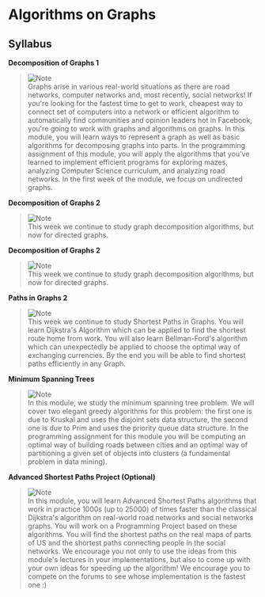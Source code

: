 # Algorithms on Graphs
## Syllabus
**Decomposition of Graphs 1**
> <picture>
>   <source media="(prefers-color-scheme: light)" srcset="https://raw.githubusercontent.com/Mqxx/GitHub-Markdown/main/blockquotes/badge/light-theme/note.svg">
>   <img alt="Note" src="https://raw.githubusercontent.com/Mqxx/GitHub-Markdown/main/blockquotes/badge/dark-theme/note.svg">
> </picture><br>
> Graphs arise in various real-world situations as there are road networks, computer networks and, most recently, social networks! If you're looking for the fastest time to get to work, cheapest way to connect set of computers into a network or efficient algorithm to automatically find communities and opinion leaders hot in Facebook, you're going to work with graphs and algorithms on graphs. In this module, you will learn ways to represent a graph as well as basic algorithms for decomposing graphs into parts. In the programming assignment of this module, you will apply the algorithms that you’ve learned to implement efficient programs for exploring mazes, analyzing Computer Science curriculum, and analyzing road networks. In the first week of the module, we focus on undirected graphs.

**Decomposition of Graphs 2**
> <picture>
>   <source media="(prefers-color-scheme: light)" srcset="https://raw.githubusercontent.com/Mqxx/GitHub-Markdown/main/blockquotes/badge/light-theme/note.svg">
>   <img alt="Note" src="https://raw.githubusercontent.com/Mqxx/GitHub-Markdown/main/blockquotes/badge/dark-theme/note.svg">
> </picture><br>
> This week we continue to study graph decomposition algorithms, but now for directed graphs.

**Decomposition of Graphs 2**
> <picture>
>   <source media="(prefers-color-scheme: light)" srcset="https://raw.githubusercontent.com/Mqxx/GitHub-Markdown/main/blockquotes/badge/light-theme/note.svg">
>   <img alt="Note" src="https://raw.githubusercontent.com/Mqxx/GitHub-Markdown/main/blockquotes/badge/dark-theme/note.svg">
> </picture><br>
> This week we continue to study graph decomposition algorithms, but now for directed graphs.

**Paths in Graphs 2**
> <picture>
>   <source media="(prefers-color-scheme: light)" srcset="https://raw.githubusercontent.com/Mqxx/GitHub-Markdown/main/blockquotes/badge/light-theme/note.svg">
>   <img alt="Note" src="https://raw.githubusercontent.com/Mqxx/GitHub-Markdown/main/blockquotes/badge/dark-theme/note.svg">
> </picture><br>
> This week we continue to study Shortest Paths in Graphs. You will learn Dijkstra's Algorithm which can be applied to find the shortest route home from work. You will also learn Bellman-Ford's algorithm which can unexpectedly be applied to choose the optimal way of exchanging currencies. By the end you will be able to find shortest paths efficiently in any Graph.

**Minimum Spanning Trees**
> <picture>
>   <source media="(prefers-color-scheme: light)" srcset="https://raw.githubusercontent.com/Mqxx/GitHub-Markdown/main/blockquotes/badge/light-theme/note.svg">
>   <img alt="Note" src="https://raw.githubusercontent.com/Mqxx/GitHub-Markdown/main/blockquotes/badge/dark-theme/note.svg">
> </picture><br>
> In this module, we study the minimum spanning tree problem. We will cover two elegant greedy algorithms for this problem: the first one is due to Kruskal and uses the disjoint sets data structure, the second one is due to Prim and uses the priority queue data structure. In the programming assignment for this module you will be computing an optimal way of building roads between cities and an optimal way of partitioning a given set of objects into clusters (a fundamental problem in data mining).

**Advanced Shortest Paths Project (Optional)**
> <picture>
>   <source media="(prefers-color-scheme: light)" srcset="https://raw.githubusercontent.com/Mqxx/GitHub-Markdown/main/blockquotes/badge/light-theme/note.svg">
>   <img alt="Note" src="https://raw.githubusercontent.com/Mqxx/GitHub-Markdown/main/blockquotes/badge/dark-theme/note.svg">
> </picture><br>
> In this module, you will learn Advanced Shortest Paths algorithms that work in practice 1000s (up to 25000) of times faster than the classical Dijkstra's algorithm on real-world road networks and social networks graphs. You will work on a Programming Project based on these algorithms. You will find the shortest paths on the real maps of parts of US and the shortest paths connecting people in the social networks. We encourage you not only to use the ideas from this module's lectures in your implementations, but also to come up with your own ideas for speeding up the algorithm! We encourage you to compete on the forums to see whose implementation is the fastest one :)